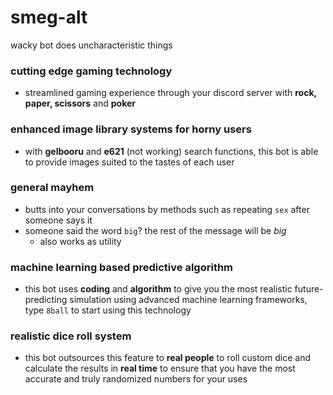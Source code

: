 # smeg-alt
wacky bot does uncharacteristic things

### cutting edge gaming technology
- streamlined gaming experience through your discord server with **rock, paper, scissors** and **poker**

### enhanced image library systems for horny users
- with **gelbooru** and **e621** (not working) search functions, this bot is able to provide images suited to the tastes of each user

### general mayhem
- butts into your conversations by methods such as repeating `sex` after someone says it
- someone said the word `big`? the rest of the message will be *big*
    - also works as utility

### machine learning based predictive algorithm
- this bot uses **coding** and **algorithm** to give you the most realistic future-predicting simulation using advanced machine learning frameworks, type `8ball` to start using this technology

### realistic dice roll system
- this bot outsources this feature to **real people** to roll custom dice and calculate the results in **real time** to ensure that you have the most accurate and truly randomized numbers for your uses